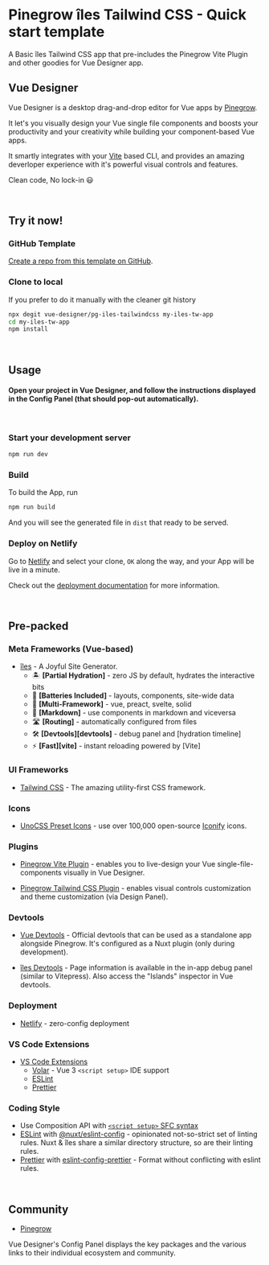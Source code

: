 # Pinegrow îles Tailwind CSS - Quick start template

A Basic îles Tailwind CSS app that pre-includes the Pinegrow Vite Plugin and other goodies for Vue Designer app.

## Vue Designer

Vue Designer is a desktop drag-and-drop editor for Vue apps by [Pinegrow](https://pinegrow.com/vue-designer).

It let's you visually design your Vue single file components and boosts your productivity and your creativity while building your component-based Vue apps.

It smartly integrates with your [Vite](https://vitejs.dev/) based CLI, and provides an amazing deverloper experience with it's powerful visual controls and features.

Clean code, No lock-in 😃

<br>

## Try it now!

### GitHub Template

[Create a repo from this template on GitHub](https://github.com/vue-designer/pg-iles-tailwindcss).

### Clone to local

If you prefer to do it manually with the cleaner git history

```bash
npx degit vue-designer/pg-iles-tailwindcss my-iles-tw-app
cd my-iles-tw-app
npm install
```

<br>

## Usage

#### Open your project in Vue Designer, and follow the instructions displayed in the Config Panel (that should pop-out automatically).

<br>

### Start your development server

```bash
npm run dev
```

### Build

To build the App, run

```bash
npm run build
```

And you will see the generated file in `dist` that ready to be served.

### Deploy on Netlify

Go to [Netlify](https://app.netlify.com/start) and select your clone, `OK` along the way, and your App will be live in a minute.

Check out the [deployment documentation](https://iles.pages.dev/guide/deployment) for more information.

<br>

## Pre-packed

### Meta Frameworks (Vue-based)

- [îles](https://iles.pages.dev/) - A Joyful Site Generator.
  - 🏝 **[Partial Hydration]** - zero JS by default, hydrates the interactive bits
  - 🔌 **[Batteries Included]** - layouts, components, site-wide data
  - 🧱 **[Multi-Framework]** - vue, preact, svelte, solid
  - 📖 **[Markdown]** - use components in markdown and viceversa
  - 🛣 **[Routing]** - automatically configured from files
  - 🛠 **[Devtools][devtools]** - debug panel and [hydration timeline]
  - ⚡️ **[Fast][vite]** - instant reloading powered by [Vite]

### UI Frameworks

- [Tailwind CSS](https://tailwindcss.com/docs/guides/vite#vue) - The amazing utility-first CSS framework.

### Icons

- [UnoCSS Preset Icons](https://github.com/unocss/unocss/tree/main/packages/preset-icons/) - use over 100,000 open-source [Iconify](https://iconify.design/) icons.

### Plugins

- [Pinegrow Vite Plugin](https://www.npmjs.com/package/@pinegrow/vite-plugin) - enables you to live-design your Vue single-file-components visually in Vue Designer.

- [Pinegrow Tailwind CSS Plugin](https://www.npmjs.com/package/@pinegrow/tailwindcss-plugin) - enables visual controls customization and theme customization (via Design Panel).

### Devtools

- [Vue Devtools](https://devtools.vuejs.org/guide/installation.html#standalone) - Official devtools that can be used as a standalone app alongside Pinegrow. It's configured as a Nuxt plugin (only during development).

- [îles Devtools](https://iles.pages.dev/guide/development#devtools) - Page information is available in the in-app debug panel (similar to Vitepress). Also access the "Islands" inspector in Vue devtools.

### Deployment

- [Netlify](https://www.netlify.com/) - zero-config deployment

### VS Code Extensions

- [VS Code Extensions](./.vscode/extensions.json)
  - [Volar](https://marketplace.visualstudio.com/items?itemName=Vue.volar) - Vue 3 `<script setup>` IDE support
  - [ESLint](https://marketplace.visualstudio.com/items?itemName=dbaeumer.vscode-eslint)
  - [Prettier](https://marketplace.visualstudio.com/items?itemName=esbenp.prettier-vscode)

### Coding Style

- Use Composition API with [`<script setup>` SFC syntax](https://vuejs.org/guide/scaling-up/sfc.html)
- [ESLint](https://eslint.org) with [@nuxt/eslint-config](https://github.com/nuxt/eslint-config) - opinionated not-so-strict set of linting rules. Nuxt & îles share a similar directory structure, so are their linting rules.
- [Prettier](https://prettier.io) with [eslint-config-prettier](https://github.com/prettier/eslint-config-prettier) - Format without conflicting with eslint rules.

<br>

## Community

- [Pinegrow](https://forum.pinegrow.com/)

Vue Designer's Config Panel displays the key packages and the various links to their individual ecosystem and community.
